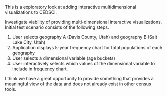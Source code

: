 This is a exploratory look at adding interactive multidimensional visualizations to CEDSCI.

Investigate viability of providing multi-dimensional interactive visualizations. Initial test scenario consists of the following steps.
1) User selects geography A (Davis County, Utah) and geography B (Salt Lake City, Utah)
2) Application displays 5-year frequency chart for total populations of each geography
3) User selects a dimensional variable (age buckets) 
4) User interactively selects which values of the dimensional variable to include in frequency chart.
 
I think we have a great opportunity to provide something that provides a meaningful view of the data and does not already exist in other census tools.